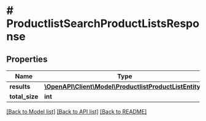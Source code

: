 # # ProductlistSearchProductListsResponse


## Properties 


Name | Type | Description | Notes
------------ | ------------- | ------------- | -------------
**results**| [**\OpenAPI\Client\Model\ProductlistProductListEntity[]**](ProductlistProductListEntity.md) |   | [optional]
**total_size**| **int** |   | [optional]


[[Back to Model list]](../../README.md#models) [[Back to API list]](../../README.md#endpoints) [[Back to README]](../../README.md)

